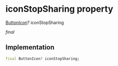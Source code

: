 


# iconStopSharing property







[ButtonIcon](../../zego_uikit_prebuilt_live_audio_room/ButtonIcon-class.md)? iconStopSharing
  
_<span class="feature">final</span>_






## Implementation

```dart
final ButtonIcon? iconStopSharing;
```







